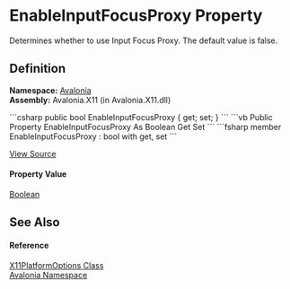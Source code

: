 # EnableInputFocusProxy Property


Determines whether to use Input Focus Proxy. The default value is false.



## Definition
**Namespace:** <a href="N_Avalonia">Avalonia</a>  
**Assembly:** Avalonia.X11 (in Avalonia.X11.dll)

<Tabs groupId="api-code-preview">
<TabItem value="csharp" label="C#">
```csharp
public bool EnableInputFocusProxy { get; set; }
```
</TabItem>
<TabItem value="vb" label="VB">
```vb
Public Property EnableInputFocusProxy As Boolean
	Get
	Set
```
</TabItem>
<TabItem value="fsharp" label="F#">
```fsharp
member EnableInputFocusProxy : bool with get, set
```
</TabItem>
</Tabs>



<a href="https://github.com/AvaloniaUI/Avalonia/tree/master/src/Avalonia.X11/X11Platform.cs#L312" title="View the source code">View Source</a>



#### Property Value
<a href="https://learn.microsoft.com/dotnet/api/system.boolean" target="_blank" rel="noopener noreferrer">Boolean</a>

## See Also


#### Reference
<a href="T_Avalonia_X11PlatformOptions">X11PlatformOptions Class</a>  
<a href="N_Avalonia">Avalonia Namespace</a>  

